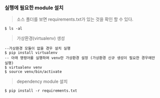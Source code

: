 ### 실행에 필요한 module 설치
> 소스 폴더를 보면 requirements.txt가 있는 것을 확인 할 수 있다.
```shell
$ ls -al
```
> 가상환경(virtualenv) 생성
```shell
--가상환경 모듈이 없을 경우 설치 실행
$ pip install virtualenv 
-- 아래 명령어를 실행하여 venv란 가상환경 설정 (가상환경 신규 생성이 필요한 경우에만 실행)
$ virtualenv venv
$ source venv/bin/activate
```

> dependency module 설치
```shell
$ pip install -r requirements.txt
```
